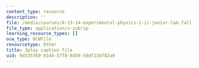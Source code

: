 ```yaml
---
content_type: resource
description: ''
file: /media/courses/8-13-14-experimental-physics-i-ii-junior-lab-fall-2016-spring-2017/9d33576991d457f88d5959df23df82a9_kHPWYeJ1ISI.vtt
file_type: application/x-subrip
learning_resource_types: []
ocw_type: OCWFile
resourcetype: Other
title: 3play caption file
uid: 9d335769-91d4-57f8-8d59-59df23df82a9
---
```

